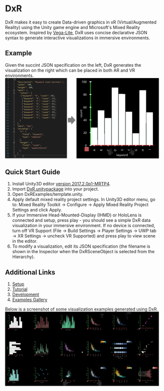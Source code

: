 # DxR
DxR makes it easy to create Data-driven graphics in xR (Virtual/Augmented Reality) using the Unity game engine and Microsoft's Mixed Reality ecosystem. Inspired by [Vega-Lite](https://vega.github.io/vega-lite/), DxR uses concise declarative JSON syntax to generate interactive visualizations in immersive environments.

## Example
Given the succint JSON specification on the left, DxR generates the visualization on the right which can be placed in both AR and VR environments.
![Example](Docs/example.png)

## Quick Start Guide

1. Install Unity3D editor [version 2017.2.0p1-MRTP4](http://beta.unity3d.com/download/b1565bfe4a0c/UnityDownloadAssistant.exe).
2. Import [DxR.unitypackage](https://github.com/ronellsicat/DxR/raw/master/DxR.unitypackage) into your project.
3. Open DxRExamples/template.unity.
4. Apply default mixed reality project settings. In Unity3D editor menu, go to: Mixed Reality Toolkit -> Configure -> Apply Mixed Reality Project Settings and click Apply.
5. If your Immersive Head-Mounted-Display (IHMD) or HoloLens is connected and setup, press play - you should see a simple DxR data visualization in your immersive environment. If no device is connected, turn off VR Support (File -> Build Settings -> Player Settings -> UWP tab -> XR Settings -> uncheck VR Supported) and press play to view scene in the editor.
6. To modify a visualization, edit its JSON specification (the filename is shown in the Inspector when the DxRSceneObject is selected from the Hierarchy).

## Additional Links

1. [Setup](SETUP.md)
2. [Tutorial](TUTORIAL.md)
3. [Development](DEVELOPMENT.md)
4. [Examples Gallery](GALLERY.md)

Below is a screenshot of some visualization examples generated using DxR.
![Gallery Overview](gallery_overview.PNG)
